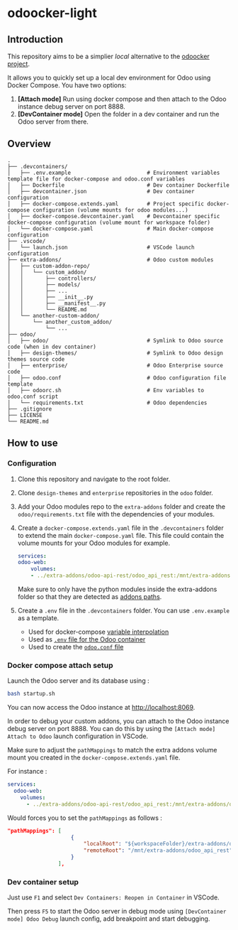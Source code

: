 # odoocker-light

## Introduction

This repository aims to be a simplier *local* alternative to the [odoocker project](https://github.com/odoocker/odoocker).

It allows you to quickly set up a local dev environment for Odoo using Docker Compose. You have two options:

1. **[Attach mode]** Run using docker compose and then attach to the Odoo instance debug server on port 8888.
2. **[DevContainer mode]** Open the folder in a dev container and run the Odoo server from there.

## Overview

```text
.
├── .devcontainers/
│   ├── .env.example                        # Environment variables template file for docker-compose and odoo.conf variables
│   ├── Dockerfile                          # Dev container Dockerfile
│   ├── devcontainer.json                   # Dev container configuration
│   ├── docker-compose.extends.yaml         # Project specific docker-compose configuration (volume mounts for odoo modules...)
│   ├── docker-compose.devcontainer.yaml    # Devcontainer specific docker-compose configuration (volume mount for workspace folder)
│   └── docker-compose.yaml                 # Main docker-compose configuration
├── .vscode/
│   └── launch.json                         # VSCode launch configuration
├── extra-addons/                           # Odoo custom modules
│   ├── custom-addon-repo/
│   │   └── custom_addon/
│   │       ├── controllers/
│   │       ├── models/
│   │       ├── ...
│   │       ├── __init__.py
│   │       ├── __manifest__.py
│   │       └── README.md
│   └── another-custom-addon/
│       └── another_custom_addon/
│           └── ...
├── odoo/
│   ├── odoo/                               # Symlink to Odoo source code (when in dev container)
│   ├── design-themes/                      # Symlink to Odoo design themes source code
│   ├── enterprise/                         # Odoo Enterprise source code
│   ├── odoo.conf                           # Odoo configuration file template
│   ├── odoorc.sh                           # Env variables to odoo.conf script
│   └── requirements.txt                    # Odoo dependencies
├── .gitignore
├── LICENSE
└── README.md
```

## How to use

### Configuration

1. Clone this repository and navigate to the root folder.
2. Clone `design-themes` and `enterprise` repositories in the `odoo` folder.
3. Add your Odoo modules repo to the `extra-addons` folder and create the `odoo/requirements.txt` file with the dependencies of your modules.
4. Create a `docker-compose.extends.yaml` file in the `.devcontainers` folder to extend the main `docker-compose.yaml` file. This file could contain the volume mounts for your Odoo modules for example.

    ```yaml
    services:
    odoo-web:
        volumes:
        - ../extra-addons/odoo-api-rest/odoo_api_rest:/mnt/extra-addons/odoo_api_rest
    ```

    Make sure to only have the python modules inside the extra-addons folder so that they are detected as [addons paths](https://www.odoo.com/documentation/18.0/developer/reference/cli.html?highlight=addons%20path#cmdoption-odoo-bin-addons-path).

5. Create a `.env` file in the `.devcontainers` folder. You can use `.env.example` as a template.
   - Used for docker-compose [variable interpolation](https://docs.docker.com/compose/how-tos/environment-variables/variable-interpolation/#interpolation-syntax)
   - Used as [`.env` file for the Odoo container](https://docs.docker.com/reference/compose-file/services/#env_file)
   - Used to create the [`odoo.conf` file](https://www.odoo.com/documentation/18.0/developer/reference/cli.html#reference-cmdline-config-file)

### Docker compose attach setup

Launch the Odoo server and its database using :

```bash
bash startup.sh
```

You can now access the Odoo instance at [http://localhost:8069](http://localhost:8069).

In order to debug your custom addons, you can attach to the Odoo instance debug server on port 8888. You can do this by using the `[Attach mode] Attach to Odoo` launch configuration in VSCode.

Make sure to adjust the `pathMappings` to match the extra addons volume mount you created in the `docker-compose.extends.yaml` file.

For instance :

```yaml
services:
  odoo-web:
    volumes:
      - ../extra-addons/odoo-api-rest/odoo_api_rest:/mnt/extra-addons/odoo_api_rest
```

Would forces you to set the `pathMappings` as follows :

```json
"pathMappings": [
                    {
                        "localRoot": "${workspaceFolder}/extra-addons/odoo-api-rest/odoo_api_rest",
                        "remoteRoot": "/mnt/extra-addons/odoo_api_rest"
                    }
                ],
```

### Dev container setup

Just use `F1` and select `Dev Containers: Reopen in Container` in VSCode.

Then press `F5` to start the Odoo server in debug mode using `[DevContainer mode] Odoo Debug` launch config, add breakpoint and start debugging.
